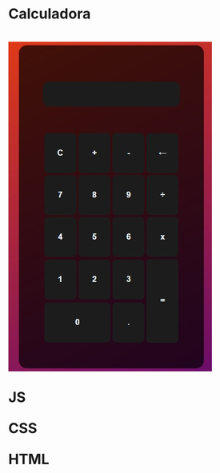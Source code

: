 <div>
  <h1>Calculadora<h1/>
  <img src="/img/img.png"/>
  <p>JS<p/>
  <p>CSS<p/>
  <p>HTML<p/>
<div/>
